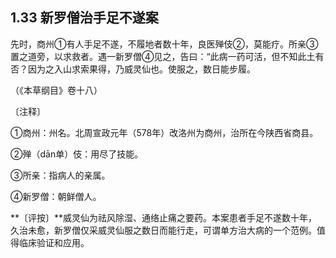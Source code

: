 ## 1.33 新罗僧治手足不遂案

先时，商州①有人手足不遂，不履地者数十年，良医殚伎②，莫能疗。所亲③置之道旁，以求救者。遇一新罗僧④见之，告曰：“此病一药可活，但不知此土有否？因为之入山求索果得，乃威灵仙也。使服之，数日能步履。

（《本草纲目》卷十八）

〔注释〕

①商州：州名。北周宣政元年（578年）改洛州为商州，治所在今陕西省商县。

②殚（dān单）伎：用尽了技能。

③所亲：指病人的亲属。

④新罗僧：朝鲜僧人。

**〔评按〕**威灵仙为祛风除湿、通络止痛之要药。本案患者手足不遂数十年，久治未愈，新罗僧仅采威灵仙服之数日而能行走，可谓单方治大病的一个范例。值得临床验证和应用。
